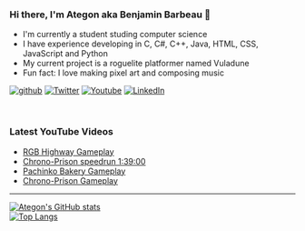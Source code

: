 ### Hi there, I'm Ategon aka Benjamin Barbeau 👋
- I'm currently a student studing computer science
- I have experience developing in C, C#, C++, Java, HTML, CSS, JavaScript and Python
- My current project is a roguelite platformer named Vuladune
- Fun fact: I love making pixel art and composing music

[![github](https://img.shields.io/badge/GitHub-000000?style=for-the-badge&logo=GitHub&logoColor=white)][GitHub]
[![Twitter](https://img.shields.io/badge/Twitter-1DA1F2?style=for-the-badge&logo=Twitter&logoColor=white)][Twitter]
[![Youtube](https://img.shields.io/badge/Youtube-FF0000?style=for-the-badge&logo=Youtube&logoColor=white)][Youtube]
[![LinkedIn](https://img.shields.io/badge/LinkedIn-0072b1?style=for-the-badge&logo=LinkedIn&logoColor=white)][Youtube]

<br>

### Latest YouTube Videos
<!-- YOUTUBE:START -->
- [RGB Highway Gameplay](https://www.youtube.com/watch?v=KJeUIPI1LCM)
- [Chrono-Prison speedrun 1:39:00](https://www.youtube.com/watch?v=VtYoLl2csoo)
- [Pachinko Bakery Gameplay](https://www.youtube.com/watch?v=K5f7CkAevOw)
- [Chrono-Prison Gameplay](https://www.youtube.com/watch?v=4CMIu4x-1o4)
<!-- YOUTUBE:END --> 
---
[![Ategon's GitHub stats](https://github-readme-stats.vercel.app/api?username=Ategon&theme=dark&show_icons=true)](https://github.com/anuraghazra/github-readme-stats)
<br>
[![Top Langs](https://github-readme-stats.vercel.app/api/top-langs/?username=Ategon&theme=dark&hide=shaderlab)](https://github.com/anuraghazra/github-readme-stats)

[GitHub]: https://github.com/Ategon
[Twitter]: https://twitter.com/Etegondev
[Youtube]: https://www.youtube.com/channel/UCuywPsJXFjz7xmqmk4km4kA
[Linkedin]: https://www.linkedin.com/in/ategon/

<!--
**Ategon/Ategon** is a ✨ _special_ ✨ repository because its `README.md` (this file) appears on your GitHub profile.

- 🔭 I’m currently working on a roguelite platformer named Vuladune
- 🌱 I’m currently learning ...
- 👯 I’m looking to collaborate on ...
- 🤔 I’m looking for help with ...
- 💬 Ask me about ...
- 📫 How to reach me: ...
- 😄 Pronouns: ...
- ⚡ Fun fact: ...
-->
